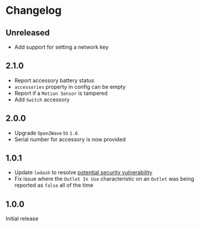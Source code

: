 # Changelog

## Unreleased

- Add support for setting a network key

## 2.1.0

- Report accessory battery status
- `accessories` property in config can be empty
- Report if a `Motion Sensor` is tampered
- Add `Switch` accessory

## 2.0.0

- Upgrade `OpenZWave` to `1.6`
- Serial number for accessory is now provided

## 1.0.1

- Update `lodash` to resolve [potential security vulnerability](https://github.com/lodash/lodash/pull/4336)
- Fix issue where the `Outlet In Use` characteristic on an `Outlet` was being reported as `false` all of the time

## 1.0.0

Initial release
